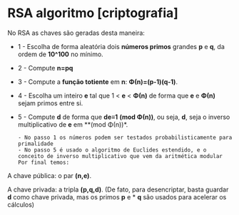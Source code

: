 # RSA algoritmo [criptografia]

No RSA as chaves são geradas desta maneira:

* 1 - Escolha de forma aleatória dois **números primos** grandes **p** e **q**, da ordem de **10^100** no mínimo.

* 2 - Compute  **n=pq**

* 3 - Compute a **função totiente** em **n**: **Φ(n)=(p-1)(q-1)**.

* 4 - Escolha um inteiro **e** tal que 1 < **e** < **Φ(n)** de forma que **e** e  **Φ(n)** sejam primos entre si.

* 5 - Compute **d** de forma que **de≡1** **(mod Φ(n))**, ou seja, **d**, seja o inverso multiplicativo de **e** em **(mod Φ(n))*.
      
      - No passo 1 os números podem ser testados probabilisticamente para primalidade
      - No passo 5 é usado o algoritmo de Euclides estendido, e o conceito de inverso multiplicativo que vem da aritmética modular
      Por final temos:

A chave pública: o par **(n,e)**.

A chave privada: a tripla **(p,q,d)**. (De fato, para desencriptar, basta guardar **d** como chave privada, mas os primos **p** e * **q** são usados para acelerar os cálculos)
